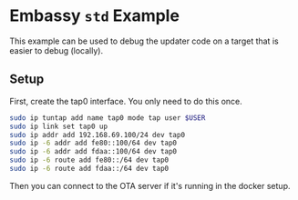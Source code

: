 
# Embassy `std` Example

This example can be used to debug the updater code on a target that is easier to debug (locally).

## Setup

First, create the tap0 interface. You only need to do this once.

```sh
sudo ip tuntap add name tap0 mode tap user $USER
sudo ip link set tap0 up
sudo ip addr add 192.168.69.100/24 dev tap0
sudo ip -6 addr add fe80::100/64 dev tap0
sudo ip -6 addr add fdaa::100/64 dev tap0
sudo ip -6 route add fe80::/64 dev tap0
sudo ip -6 route add fdaa::/64 dev tap0
```

Then you can connect to the OTA server if it's running in the docker setup.
